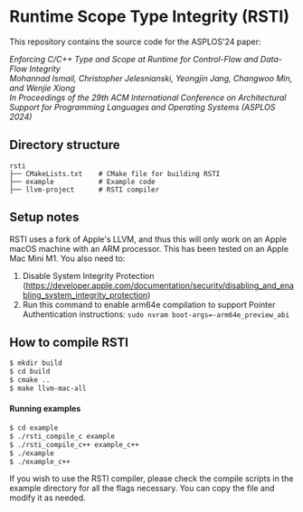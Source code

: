 # Runtime Scope Type Integrity (RSTI)

This repository contains the source code for the ASPLOS'24 paper:

*Enforcing C/C++ Type and Scope at Runtime for Control-Flow and Data-Flow Integrity*\
*Mohannad Ismail, Christopher Jelesnianski, Yeongjin Jang, Changwoo Min, and Wenjie Xiong*\
*In Proceedings of the 29th ACM International Conference on Architectural Support for Programming Languages and Operating Systems (ASPLOS 2024)*

## Directory structure
```{.sh}
rsti
├── CMakeLists.txt    # CMake file for building RSTI
├── example           # Example code
├── llvm-project      # RSTI compiler
```


## Setup notes
RSTI uses a fork of Apple's LLVM, and thus this will only work on an Apple macOS machine with an ARM processor. This has been tested on an Apple Mac Mini M1. You also need to:
1. Disable System Integrity Protection (https://developer.apple.com/documentation/security/disabling_and_enabling_system_integrity_protection)
2. Run this command to enable arm64e compilation to support Pointer Authentication instructions: ```sudo nvram boot-args=-arm64e_preview_abi```

## How to compile RSTI
```bash
$ mkdir build
$ cd build
$ cmake ..
$ make llvm-mac-all
```

#### Running examples
```bash
$ cd example
$ ./rsti_compile_c example
$ ./rsti_compile_c++ example_c++
$ ./example
$ ./example_c++
```
If you wish to use the RSTI compiler, please check the compile scripts in the example directory for all the flags necessary. You can copy the file and modify it as needed.
